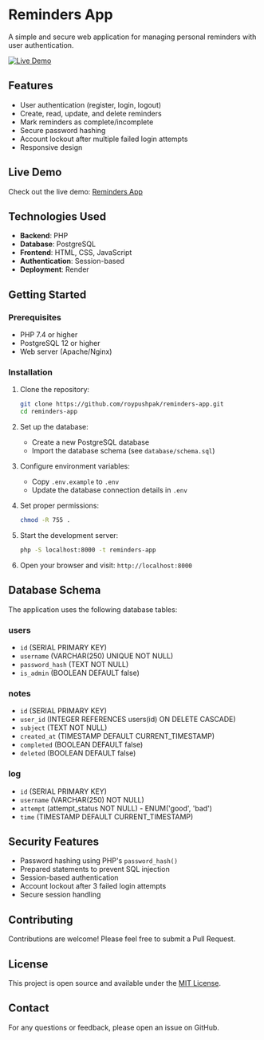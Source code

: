 # Reminders App

A simple and secure web application for managing personal reminders with user authentication.

[![Live Demo](https://img.shields.io/badge/Live-Demo-brightgreen)](https://reminders-app-nuw8.onrender.com)

## Features

- User authentication (register, login, logout)
- Create, read, update, and delete reminders
- Mark reminders as complete/incomplete
- Secure password hashing
- Account lockout after multiple failed login attempts
- Responsive design

## Live Demo

Check out the live demo: [Reminders App](https://reminders-app-nuw8.onrender.com)

## Technologies Used

- **Backend**: PHP
- **Database**: PostgreSQL
- **Frontend**: HTML, CSS, JavaScript
- **Authentication**: Session-based
- **Deployment**: Render

## Getting Started

### Prerequisites

- PHP 7.4 or higher
- PostgreSQL 12 or higher
- Web server (Apache/Nginx)

### Installation

1. Clone the repository:
   ```bash
   git clone https://github.com/roypushpak/reminders-app.git
   cd reminders-app
   ```

2. Set up the database:
   - Create a new PostgreSQL database
   - Import the database schema (see `database/schema.sql`)

3. Configure environment variables:
   - Copy `.env.example` to `.env`
   - Update the database connection details in `.env`

4. Set proper permissions:
   ```bash
   chmod -R 755 .
   ```

5. Start the development server:
   ```bash
   php -S localhost:8000 -t reminders-app
   ```

6. Open your browser and visit: `http://localhost:8000`

## Database Schema

The application uses the following database tables:

### users
- `id` (SERIAL PRIMARY KEY)
- `username` (VARCHAR(250) UNIQUE NOT NULL)
- `password_hash` (TEXT NOT NULL)
- `is_admin` (BOOLEAN DEFAULT false)

### notes
- `id` (SERIAL PRIMARY KEY)
- `user_id` (INTEGER REFERENCES users(id) ON DELETE CASCADE)
- `subject` (TEXT NOT NULL)
- `created_at` (TIMESTAMP DEFAULT CURRENT_TIMESTAMP)
- `completed` (BOOLEAN DEFAULT false)
- `deleted` (BOOLEAN DEFAULT false)

### log
- `id` (SERIAL PRIMARY KEY)
- `username` (VARCHAR(250) NOT NULL)
- `attempt` (attempt_status NOT NULL) - ENUM('good', 'bad')
- `time` (TIMESTAMP DEFAULT CURRENT_TIMESTAMP)

## Security Features

- Password hashing using PHP's `password_hash()`
- Prepared statements to prevent SQL injection
- Session-based authentication
- Account lockout after 3 failed login attempts
- Secure session handling

## Contributing

Contributions are welcome! Please feel free to submit a Pull Request.

## License

This project is open source and available under the [MIT License](LICENSE).

## Contact

For any questions or feedback, please open an issue on GitHub.
